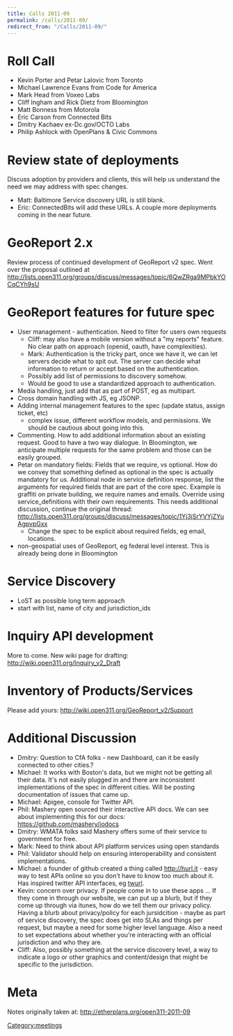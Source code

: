 ```yaml
---
title: Calls 2011-09
permalink: /calls/2011-09/
redirect_from: "/Calls/2011-09/"
---
```


Roll Call
=========

-   Kevin Porter and Petar Lalovic from Toronto
-   Michael Lawrence Evans from Code for America
-   Mark Head from Voxeo Labs
-   Cliff Ingham and Rick Dietz from Bloomington
-   Matt Bonness from Motorola
-   Eric Carson from Connected Bits
-   Dmitry Kachaev ex-Dc.gov/OCTO Labs
-   Philip Ashlock with OpenPlans & Civic Commons

Review state of deployments
===========================

Discuss adoption by providers and clients, this will help us understand the need we may address with spec changes.

-   Matt: Baltimore Service discovery URL is still blank.
-   Eric: ConnectedBits will add these URLs. A couple more deployments coming in the near future.

GeoReport 2.x
=============

Review process of continued development of GeoReport v2 spec. Went over the proposal outlined at <http://lists.open311.org/groups/discuss/messages/topic/6QwZRga9MPbkYOCqCYh9sU>

GeoReport features for future spec
==================================

-   User management - authentication. Need to filter for users own requests
    -   Cliff: may also have a mobile version without a "my reports" feature. No clear path on approach (openid, oauth, have complexities).
    -   Mark: Authentication is the tricky part, once we have it, we can let servers decide what to spit out. The server can decide what information to return or accept based on the authentication.
    -   Possibly add list of permissions to discovery somehow.
    -   Would be good to use a standardized approach to authentication.
-   Media handling, just add that as part of POST, eg as multipart.
-   Cross domain handling with JS, eg JSONP.
-   Adding internal management features to the spec (update status, assign ticket, etc)
    -   complex issue, different workflow models, and permissions. We should be cautious about going into this.
-   Commenting. How to add additional information about an existing request. Good to have a two way dialogue. In Bloomington, we anticipate multiple requests for the same problem and those can be easily grouped.
-   Petar on mandatory fields: Fields that we require, vs optional. How do we convey that something defined as optional in the spec is actually mandatory for us. Additional node in service definition response, list the arguments for required fields that are part of the core spec. Example is graffiti on private building, we require names and emails. Override using service_definitions with their own requirements. This needs additional discussion, continue the original thread: <http://lists.open311.org/groups/discuss/messages/topic/1Yj3jSrYVYjZYuAgpvpGxx>
    -   Change the spec to be explicit about required fields, eg email, locations.
-   non-geospatial uses of GeoReport, eg federal level interest. This is already being done in Bloomington

Service Discovery
=================

-   LoST as possible long term approach
-   start with list, name of city and jurisdiction_ids

Inquiry API development
=======================

More to come. New wiki page for drafting: <http://wiki.open311.org/Inquiry_v2_Draft>

Inventory of Products/Services
==============================

Please add yours: <http://wiki.open311.org/GeoReport_v2/Support>

Additional Discussion
=====================

-   Dmitry: Question to CfA folks - new Dashboard, can it be easily connected to other cities.?
-   Michael: It works with Boston's data, but we might not be getting all their data. It's not easily plugged in and there are inconsistent implementations of the spec in different cities. Will be posting documentation of issues that came up.
-   Michael: Apigee, console for Twitter API.
-   Phil: Mashery open sourced their interactive API docs. We can see about implementing this for our docs: <https://github.com/mashery/iodocs>
-   Dmitry: WMATA folks said Mashery offers some of their service to government for free.
-   Mark: Need to think about API platform services using open standards
-   Phil: Validator should help on ensuring interoperability and consistent implementations.
-   Michael: a founder of github created a thing called <http://hurl.it> - easy way to test APIs online so you don't have to know too much about it. Has inspired twitter API interfaces, eg [twurl](https://github.com/marcel/twurl).
-   Kevin: concern over privacy. If people come in to use these apps ... If they come in through our website, we can put up a blurb, but if they come up through via itunes, how do we tell them our privacy policy. Having a blurb about privacy/policy for each jursidcition - maybe as part of service discovery, the spec does get into SLAs and things per request, but maybe a need for some higher level language. Also a need to set expectations about whether you're interacting with an official jurisdiction and who they are.
-   Cliff: Also, possibly something at the service discovery level, a way to indicate a logo or other graphics and content/design that might be specific to the jurisdiction.

Meta
====

Notes originally taken at: <http://etherplans.org/open311-2011-09>

[Category:meetings](/Category:meetings "wikilink")
